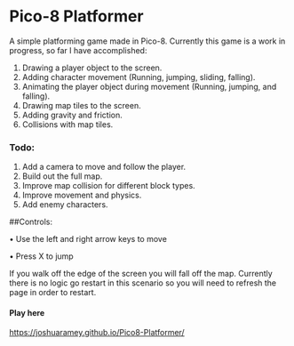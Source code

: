 # Pico-8 Platformer

A simple platforming game made in Pico-8. Currently this game is a work in progress, so far I have accomplished:

1) Drawing a player object to the screen.
2) Adding character movement (Running, jumping, sliding, falling).
3) Animating the player object during movement (Running, jumping, and falling).
4) Drawing map tiles to the screen.
5) Adding gravity and friction.
6) Collisions with map tiles.

### Todo:

1) Add a camera to move and follow the player.
2) Build out the full map.
3) Improve map collision for different block types.
4) Improve movement and physics.
5) Add enemy characters.

##Controls:

• Use the left and right arrow keys to move

• Press X to jump

If you walk off the edge of the screen you will fall off the map. Currently there is no logic go restart in this scenario
so you will need to refresh the page in order to restart.

#### Play here
https://joshuaramey.github.io/Pico8-Platformer/
